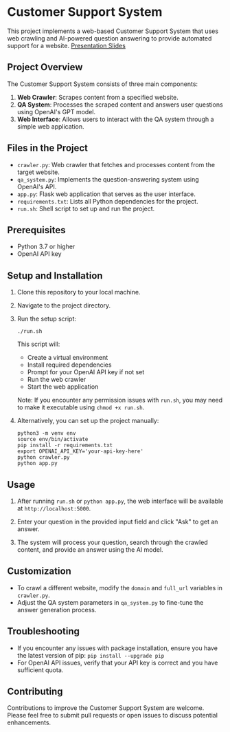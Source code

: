 # Customer Support System

This project implements a web-based Customer Support System that uses web crawling and AI-powered question answering to provide automated support for a website. 
[Presentation Slides](https://docs.google.com/presentation/d/1rKsmLHrEnVa7QTwT4w_B78AbU5fJGyFYbgopWkpXD_c/edit?usp=sharing)

## Project Overview

The Customer Support System consists of three main components:

1. **Web Crawler**: Scrapes content from a specified website.
2. **QA System**: Processes the scraped content and answers user questions using OpenAI's GPT model.
3. **Web Interface**: Allows users to interact with the QA system through a simple web application.

## Files in the Project

- `crawler.py`: Web crawler that fetches and processes content from the target website.
- `qa_system.py`: Implements the question-answering system using OpenAI's API.
- `app.py`: Flask web application that serves as the user interface.
- `requirements.txt`: Lists all Python dependencies for the project.
- `run.sh`: Shell script to set up and run the project.

## Prerequisites

- Python 3.7 or higher
- OpenAI API key

## Setup and Installation

1. Clone this repository to your local machine.

2. Navigate to the project directory.

3. Run the setup script:
   ```
   ./run.sh
   ```
   This script will:
   - Create a virtual environment
   - Install required dependencies
   - Prompt for your OpenAI API key if not set
   - Run the web crawler
   - Start the web application

   Note: If you encounter any permission issues with `run.sh`, you may need to make it executable using `chmod +x run.sh`.

4. Alternatively, you can set up the project manually:
   ```
   python3 -m venv env
   source env/bin/activate
   pip install -r requirements.txt
   export OPENAI_API_KEY='your-api-key-here'
   python crawler.py
   python app.py
   ```

## Usage

1. After running `run.sh` or `python app.py`, the web interface will be available at `http://localhost:5000`.

2. Enter your question in the provided input field and click "Ask" to get an answer.

3. The system will process your question, search through the crawled content, and provide an answer using the AI model.

## Customization

- To crawl a different website, modify the `domain` and `full_url` variables in `crawler.py`.
- Adjust the QA system parameters in `qa_system.py` to fine-tune the answer generation process.

## Troubleshooting

- If you encounter any issues with package installation, ensure you have the latest version of pip: `pip install --upgrade pip`
- For OpenAI API issues, verify that your API key is correct and you have sufficient quota.

## Contributing

Contributions to improve the Customer Support System are welcome. Please feel free to submit pull requests or open issues to discuss potential enhancements.
